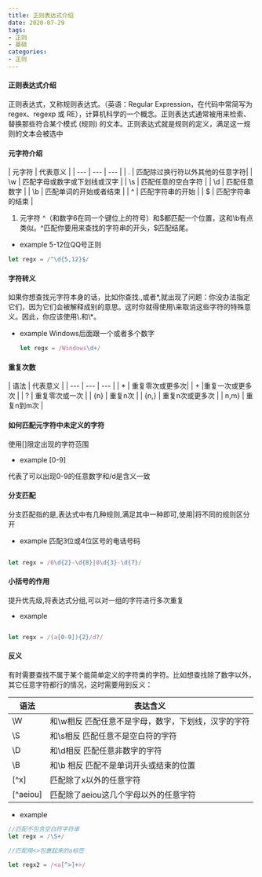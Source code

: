 ```yaml
---
title: 正则表达式介绍
date: 2020-07-29
tags:
- 正则
- 基础
categories:
- 正则
---
```

#### 正则表达式介绍
  
  正则表达式，又称规则表达式。（英语：Regular Expression，在代码中常简写为 regex、regexp 或 RE），计算机科学的一个概念。正则表达式通常被用来检索、替换那些符合某个模式 (规则) 的文本。正则表达式就是规则的定义，满足这一规则的文本会被选中

#### 元字符介绍

| 元字符 | 代表意义 |
| --- | --- | --- |
| .  | 匹配除过换行符以外其他的任意字符|
| \w | 匹配字母或数字或下划线或汉字    |
| \s | 匹配任意的空白字符 |
| \d | 匹配任意数字    |
| \b | 匹配单词的开始或者结束 |
| ^  | 匹配字符串的开始 |
| $  | 匹配字符串的结束 |

1. 元字符 \^（和数字6在同一个键位上的符号）和\$都匹配一个位置，这和\b有点类似。^匹配你要用来查找的字符串的开头，$匹配结尾。

* example 5-12位QQ号正则

```javascript
let regx = /^\d{5,12}$/
```

#### 字符转义

如果你想查找元字符本身的话，比如你查找.,或者*,就出现了问题：你没办法指定它们，因为它们会被解释成别的意思。这时你就得使用\来取消这些字符的特殊意义。因此，你应该使用\\.和\\*。

* example Windows后面跟一个或者多个数字
  
  ```javascript
  let regx = /Windows\d+/
  ```

#### 重复次数

| 语法 | 代表意义 |
| --- | --- | --- |
| *  | 重复零次或更多次|
| + |重复一次或更多次   |
| ? | 重复零次或一次 |
| {n} | 重复n次    |
| {n,} | 重复n次或更多次 |
| n,m} | 重复n到m次 |

#### 如何匹配元字符中未定义的字符

  使用[]限定出现的字符范围
  
* example [0-9]

代表了可以出现0-9的任意数字和/d是含义一致

#### 分支匹配

分支匹配指的是,表达式中有几种规则,满足其中一种即可,使用|将不同的规则区分开

* example 匹配3位或4位区号的电话号码

```javascript

let regx = /0\d{2}-\d{8}|0\d{3}-\d{7}/
```

#### 小括号的作用

提升优先级,将表达式分组,可以对一组的字符进行多次重复

* example

```javascript

let regx = /(a[0-9]){2}/d?/
```

#### 反义

有时需要查找不属于某个能简单定义的字符类的字符。比如想查找除了数字以外，其它任意字符都行的情况，这时需要用到反义：

|  语法| 表达含义  |
|------|----------|
|\W    | 和\w相反 匹配任意不是字母，数字，下划线，汉字的字符|
| \S   | 和\s相反 匹配任意不是空白符的字符 |
| \D   | 和\d相反  匹配任意非数字的字符|
| \B| 和\b 相反 匹配不是单词开头或结束的位置|
| [^x] | 匹配除了x以外的任意字符 |
| [^aeiou]    |  匹配除了aeiou这几个字母以外的任意字符   |

* example

```javascript
//匹配不包含空白符字符串
let regx = /\S+/

//匹配用<>包裹起来的a标签

let regx2 = /<a[^>]+>/
```
